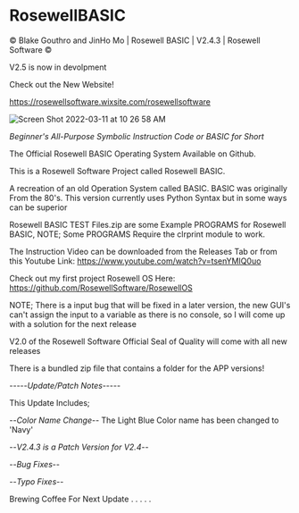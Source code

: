 # RosewellBASIC

© Blake Gouthro and JinHo Mo | Rosewell BASIC | V2.4.3 | Rosewell Software ©

V2.5 is now in devolpment

Check out the New Website!

https://rosewellsoftware.wixsite.com/rosewellsoftware

![Screen Shot 2022-03-11 at 10 26 58 AM](https://user-images.githubusercontent.com/94485314/157903670-072cb441-732d-40e3-884a-6b700522023b.png)

*Beginner's All-Purpose Symbolic Instruction Code or BASIC for Short*

The Official Rosewell BASIC Operating System Available on Github.

This is a Rosewell Software Project called Rosewell BASIC.

A recreation of an old Operation System called BASIC.
BASIC was originally From the 80's.
This version currently uses Python Syntax but in some ways can be superior

Rosewell BASIC TEST Files.zip are some Example PROGRAMS for Rosewell BASIC, NOTE; Some PROGRAMS Require the clrprint module to work.

The Instruction Video can be downloaded from the Releases Tab or from this Youtube Link:
https://www.youtube.com/watch?v=tsenYMIQ0uo

Check out my first project Rosewell OS Here:
https://github.com/RosewellSoftware/RosewellOS

NOTE; There is a input bug that will be fixed in a later version, the new GUI's can't assign the input to a variable as there is no console, so I will come up with a solution for the next release

V2.0 of the Rosewell Software Official Seal of Quality will come with all new releases

There is a bundled zip file that contains a folder for the APP versions!

-----*Update/Patch Notes*-----

This Update Includes;

--*Color Name Change*-- The Light Blue Color name has been changed to 'Navy'

--*V2.4.3 is a Patch Version for V2.4*--

--*Bug Fixes*--

--*Typo Fixes*--

Brewing Coffee For Next Update . . . . .
